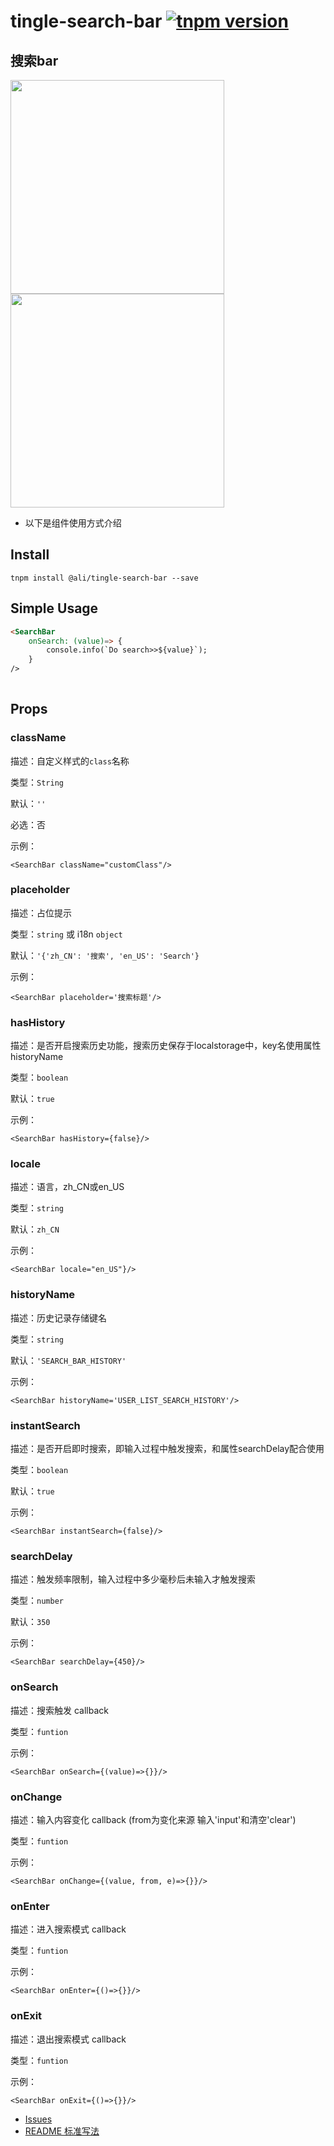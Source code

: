 # tingle-search-bar [![tnpm version](http://web.npm.alibaba-inc.com/badge/v/@ali/tingle-search-bar.svg?style=flat-square)](http://web.npm.alibaba-inc.com/package/@ali/tingle-search-bar)


## 搜索bar

<img src="//gw.alicdn.com/tps/TB1LDd6LXXXXXbkXXXXXXXXXXXX-684-92.png" width="342">

<img src="//gw.alicdn.com/tps/TB1TCV9LXXXXXXgXXXXXXXXXXXX-684-352.png" width="342">


- 以下是组件使用方式介绍

## Install

```
tnpm install @ali/tingle-search-bar --save
```

## Simple Usage

```html
<SearchBar
    onSearch: (value)=> {
        console.info(`Do search>>${value}`);
    }
/>
    
```

## Props

### className

描述：自定义样式的`class`名称

类型：`String`

默认：`''`

必选：否

示例：

```
<SearchBar className="customClass"/>
```

### placeholder

描述：占位提示

类型：`string`  或 i18n `object` 

默认：`'{'zh_CN': '搜索', 'en_US': 'Search'}`

示例：

```
<SearchBar placeholder='搜索标题'/>
```

### hasHistory

描述：是否开启搜索历史功能，搜索历史保存于localstorage中，key名使用属性historyName

类型：`boolean`

默认：`true`

示例：

```
<SearchBar hasHistory={false}/>
```

### locale

描述：语言，zh_CN或en_US

类型：`string`

默认：`zh_CN`

示例：

```
<SearchBar locale="en_US"}/>
```

### historyName

描述：历史记录存储键名

类型：`string`

默认：`'SEARCH_BAR_HISTORY'`

示例：

```
<SearchBar historyName='USER_LIST_SEARCH_HISTORY'/>
```

### instantSearch

描述：是否开启即时搜索，即输入过程中触发搜索，和属性searchDelay配合使用

类型：`boolean`

默认：`true`

示例：

```
<SearchBar instantSearch={false}/>
```

### searchDelay

描述：触发频率限制，输入过程中多少毫秒后未输入才触发搜索

类型：`number`

默认：`350`

示例：

```
<SearchBar searchDelay={450}/>
```

### onSearch

描述：搜索触发 callback

类型：`funtion`

示例：

```
<SearchBar onSearch={(value)=>{}}/>
```

### onChange

描述：输入内容变化 callback (from为变化来源 输入'input'和清空'clear')

类型：`funtion`

示例：

```
<SearchBar onChange={(value, from, e)=>{}}/>
```

### onEnter

描述：进入搜索模式 callback

类型：`funtion`

示例：

```
<SearchBar onEnter={()=>{}}/>
```

### onExit

描述：退出搜索模式 callback

类型：`funtion`

示例：

```
<SearchBar onExit={()=>{}}/>
```

- [Issues](http://gitlab.alibaba-inc.com/tingle-ui/tingle-search-bar/issues)
- [README 标准写法](http://gitlab.alibaba-inc.com/tingle-ui/doc/blob/master/README%E6%A0%87%E5%87%86%E5%86%99%E6%B3%95.md)
